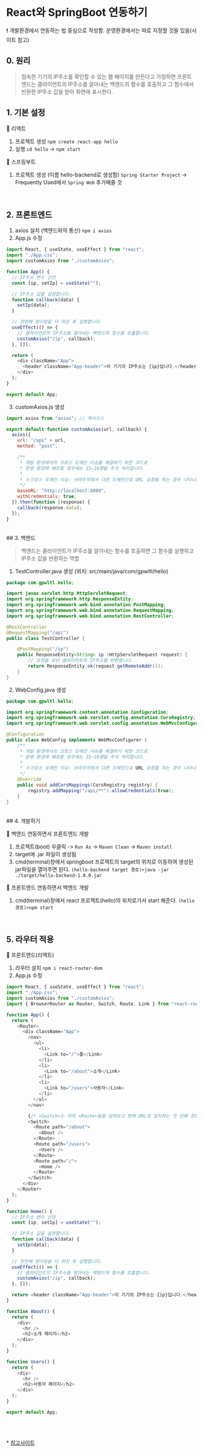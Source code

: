 # React와 SpringBoot 연동하기

❗ 개발환경에서 연동하는 법 중심으로 작성함. 운영환경에서는 따로 지정할 것들 있음(사이트 참고)

## 0. 원리

> 접속한 기기의 IP주소를 확인할 수 있는 웹 페이지를 만든다고 가정하면 프론트엔드는 클라이언트의 IP주소를 알아내는 백엔드의 함수를 호출하고 그 함수에서 반환한 IP주소 값을 받아 화면에 표시한다.

## 1. 기본 설정

🌻 리액트

1. 프로젝트 생성 `npm create react-app hello`
2. 실행 `cd hello` -> `npm start`

🌻 스프링부트

1. 프로젝트 생성 (이름 hello-backend로 생성함)
   `Spring Starter Project` -> Frequently Used에서 `Spring Web` 추가해줄 것

<br/>

## 2. 프론트엔드

1. axios 설치 (백엔드와의 통신) `npm i axios`
2. App.js 수정

```js
import React, { useState, useEffect } from "react";
import "./App.css";
import customAxios from "./customAxios";

function App() {
  // IP주소 변수 선언
  const [ip, setIp] = useState("");

  // IP주소 값을 설정합니다.
  function callback(data) {
    setIp(data);
  }

  // 첫번째 렌더링을 다 마친 후 실행합니다.
  useEffect(() => {
    // 클라이언트의 IP주소를 알아내는 백엔드의 함수를 호출합니다.
    customAxios("/ip", callback);
  }, []);

  return (
    <div className="App">
      <header className="App-header">이 기기의 IP주소는 {ip}입니다.</header>
    </div>
  );
}

export default App;
```

3. customAxios.js 생성

```js
import axios from "axios"; // 액시오스

export default function customAxios(url, callback) {
  axios({
    url: "/api" + url,
    method: "post",

    /**
     * 개발 환경에서의 크로스 도메인 이슈를 해결하기 위한 코드로
     * 운영 환경에 배포할 경우에는 15~16행을 주석 처리합니다.
     *
     * ※크로스 도메인 이슈: 브라우저에서 다른 도메인으로 URL 요청을 하는 경우 나타나는 보안문제
     */
    baseURL: "http://localhost:8080",
    withCredentials: true,
  }).then(function (response) {
    callback(response.data);
  });
}
```

<br/>
## 3. 백엔드

> 백엔드는 클라이언트가 IP주소를 알아내는 함수를 호출하면 그 함수를 실행하고 IP주소 값을 반환하는 역할

1. TestController.java 생성
   (위치: src/main/java/com/gpwltl/hello)

```java
package com.gpwltl.hello;

import javax.servlet.http.HttpServletRequest;
import org.springframework.http.ResponseEntity;
import org.springframework.web.bind.annotation.PostMapping;
import org.springframework.web.bind.annotation.RequestMapping;
import org.springframework.web.bind.annotation.RestController;

@RestController
@RequestMapping("/api")
public class TestController {

	@PostMapping("/ip")
	public ResponseEntity<String> ip (HttpServletRequest request) {
		// 요청을 보낸 클라이언트의 IP주소를 반환합니다.
		return ResponseEntity.ok(request.getRemoteAddr());
	}
}
```

2. WebConfig.java 생성

```java
package com.gpwltl.hello;

import org.springframework.context.annotation.Configuration;
import org.springframework.web.servlet.config.annotation.CorsRegistry;
import org.springframework.web.servlet.config.annotation.WebMvcConfigurer;

@Configuration
public class WebConfig implements WebMvcConfigurer {
	/**
	 * 개발 환경에서의 크로스 도메인 이슈를 해결하기 위한 코드로
	 * 운영 환경에 배포할 경우에는 15~18행을 주석 처리합니다.
	 *
	 * ※크로스 도메인 이슈: 브라우저에서 다른 도메인으로 URL 요청을 하는 경우 나타나는 보안문제
	 */
	@Override
	public void addCorsMappings(CorsRegistry registry) {
		registry.addMapping("/api/**").allowCredentials(true);
	}
}
```

<br/>
## 4. 개발하기

🌷 백엔드 연동하면서 프론트엔드 개발

1. 프로젝트(boot) 우클릭 -> `Run As` -> `Maven Clean` -> `Maven install`
2. target에 .jar 파일이 생성됨
3. cmd(terminal)창에서 springboot 프로젝트의 target의 위치로 이동하여 생성된 jar파일을 열어주면 된다.
   `(hello-backend target 경로)>java -jar ./target/hello-backend-1.0.0.jar`
   <br/>

🌷 프론트엔드 연동하면서 백엔드 개발

1. cmd(terminal)창에서 react 프로젝트(hello)의 위치로가서 start 해준다.
   `(hello 경로)>npm start`

<br/>

## 5. 라우터 적용

🌹 프론트엔드(리액트)

1. 라우터 설치 `npm i react-router-dom`
2. App.js 수정

```js
import React, { useState, useEffect } from "react";
import "./App.css";
import customAxios from "./customAxios";
import { BrowserRouter as Router, Switch, Route, Link } from "react-router-dom";

function App() {
  return (
    <Router>
      <div className="App">
        <nav>
          <ul>
            <li>
              <Link to="/">홈</Link>
            </li>
            <li>
              <Link to="/about">소개</Link>
            </li>
            <li>
              <Link to="/users">사용자</Link>
            </li>
          </ul>
        </nav>

        {/* <Switch>는 하위 <Route>들을 살펴보고 현재 URL과 일치하는 첫 번째 경로를 렌더링합니다. */}
        <Switch>
          <Route path="/about">
            <About />
          </Route>
          <Route path="/users">
            <Users />
          </Route>
          <Route path="/">
            <Home />
          </Route>
        </Switch>
      </div>
    </Router>
  );
}

function Home() {
  // IP주소 변수 선언
  const [ip, setIp] = useState("");

  // IP주소 값을 설정합니다.
  function callback(data) {
    setIp(data);
  }

  // 첫번째 렌더링을 다 마친 후 실행합니다.
  useEffect(() => {
    // 클라이언트의 IP주소를 알아내는 백엔드의 함수를 호출합니다.
    customAxios("/ip", callback);
  }, []);

  return <header className="App-header">이 기기의 IP주소는 {ip}입니다.</header>;
}

function About() {
  return (
    <div>
      <hr />
      <h2>소개 페이지</h2>
    </div>
  );
}

function Users() {
  return (
    <div>
      <hr />
      <h2>사용자 페이지</h2>
    </div>
  );
}

export default App;
```

<br/><br/>

\* [참고사이트](https://joshua-dev-story.blogspot.com/2020/01/react-spring-2.html)
